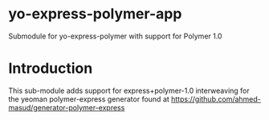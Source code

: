 # yo-express-polymer-app
Submodule for yo-express-polymer with support for Polymer 1.0


# Introduction

This sub-module adds support for express+polymer-1.0 interweaving for the yeoman 
polymer-express generator found at https://github.com/ahmed-masud/generator-polymer-express
